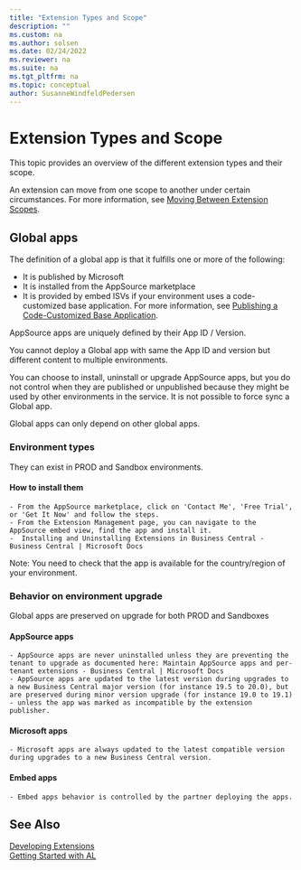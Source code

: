 ```yaml
---
title: "Extension Types and Scope"
description: ""
ms.custom: na
ms.author: solsen
ms.date: 02/24/2022
ms.reviewer: na
ms.suite: na
ms.tgt_pltfrm: na
ms.topic: conceptual
author: SusanneWindfeldPedersen
---
```


# Extension Types and Scope

This topic provides an overview of the different extension types and their scope. 

An extension can move from one scope to another under certain circumstances. For more information, see [Moving Between Extension Scopes](devenv-extensions-moving-scope.md).

## Global apps

The definition of a global app is that it fulfills one or more of the following:

- It is published by Microsoft  
- It is installed from the AppSource marketplace  
- It is provided by embed ISVs if your environment uses a code-customized base application. For more information, see [Publishing a Code-Customized Base Application](devenv-publish-code-customization.md).

AppSource apps are uniquely defined by their App ID / Version.

You cannot deploy a Global app with same the App ID and version but different content to multiple environments. 

You can choose to install, uninstall or upgrade AppSource apps, but you do not control when they are published or unpublished because they might be used by other environments in the service. It is not possible to force sync a Global app.

Global apps can only depend on other global apps.

### Environment types

They can exist in PROD and Sandbox environments.

#### How to install them
	- From the AppSource marketplace, click on 'Contact Me', 'Free Trial', or 'Get It Now' and follow the steps.
	- From the Extension Management page, you can navigate to the AppSource embed view, find the app and install it.
	-  Installing and Uninstalling Extensions in Business Central - Business Central | Microsoft Docs 
	
Note: You need to check that the app is available for the country/region of your environment.

### Behavior on environment upgrade

Global apps are preserved on upgrade for both PROD and Sandboxes

#### AppSource apps
	- AppSource apps are never uninstalled unless they are preventing the tenant to upgrade as documented here: Maintain AppSource apps and per-tenant extensions - Business Central | Microsoft Docs
	- AppSource apps are updated to the latest version during upgrades to a new Business Central major version (for instance 19.5 to 20.0), but are preserved during minor version upgrade (for instance 19.0 to 19.1) - unless the app was marked as incompatible by the extension publisher.

#### Microsoft apps
	- Microsoft apps are always updated to the latest compatible version during upgrades to a new Business Central version.

#### Embed apps
	- Embed apps behavior is controlled by the partner deploying the apps.


## See Also

[Developing Extensions](devenv-dev-overview.md)  
[Getting Started with AL](devenv-get-started.md)  